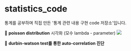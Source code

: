 # statistics_code
통계를 공부하며 직접 만든 '통계 관련 내용 구현 code 저장소'입니다.

🌟 <b>poisson distribution</b> 시각화 (모수 lambda - parameter)
<a href = "https://github.com/SehyunPark/statistics_code/blob/main/distribution/poisson_distribution.ipynb"> <img src="https://img.shields.io/badge/Click_Me-EA4AAA?style=flat-square&logo=GitHub Sponsors&logoColor=white"/>
</a>

🌟 <b>durbin-watson test를 통한 auto-correlation 진단</b>


